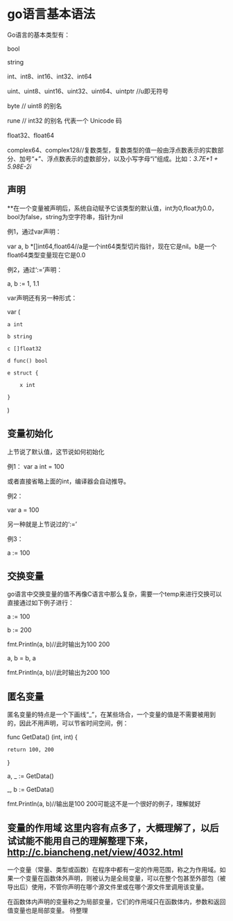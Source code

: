 # go语言基本语法
Go语言的基本类型有：

bool

string

int、int8、int16、int32、int64

uint、uint8、uint16、uint32、uint64、uintptr //u即无符号

byte // uint8 的别名

rune // int32 的别名 代表一个 Unicode 码

float32、float64

complex64、complex128//复数类型，复数类型的值一般由浮点数表示的实数部分、加号“+”、浮点数表示的虚数部分，以及小写字母“i”组成。比如：*3.7E+1 + 5.98E-2i*
## 声明
**在一个变量被声明后，系统自动赋予它该类型的默认值，int为0,float为0.0，bool为false，string为空字符串，指针为nil

例1，通过var声明：

var a, b \*[]int64,float64//a是一个int64类型切片指针，现在它是nil。b是一个float64类型变量现在它是0.0

例2，通过‘:=’声明：

a, b := 1, 1.1

var声明还有另一种形式：

var (

    a int
    
    b string
    
    c []float32
    
    d func() bool
    
    e struct {
    
        x int
        
    }
    
)
## 变量初始化
上节说了默认值，这节说如何初始化

例1：
var a int = 100

或者直接省略上面的int，编译器会自动推导。

例2：

var a = 100

另一种就是上节说过的‘:=’

例3：

a := 100
## 交换变量
go语言中交换变量的值不再像C语言中那么复杂，需要一个temp来进行交换可以直接通过如下例子进行：

a := 100

b := 200

fmt.Println(a, b)//此时输出为100 200

a, b = b, a

fmt.Println(a, b)//此时输出为200 100
## 匿名变量

匿名变量的特点是一个下画线“_”，在某些场合，一个变量的值是不需要被用到的，因此不用声明，可以节省时间空间，例：

func GetData() (int, int) {

    return 100, 200
    
}


a, _ := GetData()

_, b := GetData()


fmt.Println(a, b)//输出是100 200可能这不是一个很好的例子，理解就好
## 变量的作用域 这里内容有点多了，大概理解了，以后试试能不能用自己的理解整理下来，http://c.biancheng.net/view/4032.html
一个变量（常量、类型或函数）在程序中都有一定的作用范围，称之为作用域。如果一个变量在函数体外声明，则被认为是全局变量，可以在整个包甚至外部包（被导出后）使用，不管你声明在哪个源文件里或在哪个源文件里调用该变量。

在函数体内声明的变量称之为局部变量，它们的作用域只在函数体内，参数和返回值变量也是局部变量。
待整理
